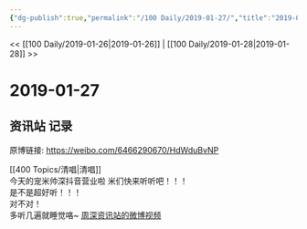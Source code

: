```yaml
---
{"dg-publish":true,"permalink":"/100 Daily/2019-01-27/","title":"2019-01-27","created":"2022-12-22T13:44:15.000+08:00","updated":"2023-01-09T17:24:43.961+08:00"}
---
```



<< [[100 Daily/2019-01-26\|2019-01-26]] | [[100 Daily/2019-01-28\|2019-01-28]] >>

# 2019-01-27

## 资讯站 记录

原博链接: https://weibo.com/6466290670/HdWduBvNP

[[400 Topics/清唱\|清唱]]  
今天的宠米帅深抖音营业啦 米们快来听听吧！！！  
是不是超好听！！！  
对不对！  
多听几遍就睡觉咯~ [周深资讯站的微博视频](https://video.weibo.com/show?fid=1034:4333220511039605)
